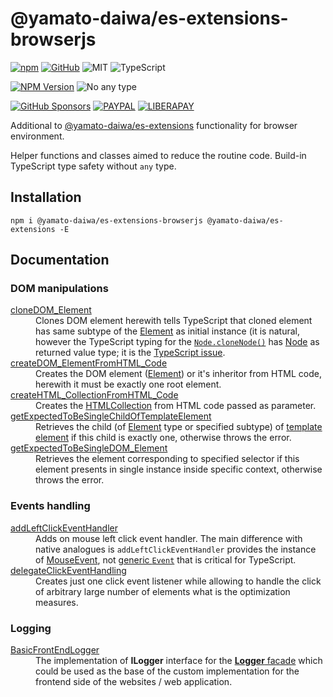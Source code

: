 # @yamato-daiwa/es-extensions-browserjs

[![npm](https://img.shields.io/badge/npm-CB3837?style=for-the-badge&logo=npm&logoColor=white)](https://www.npmjs.com/package/@yamato-daiwa/es-extensions-browserjs)
[![GitHub](https://img.shields.io/badge/GitHub-100000?style=for-the-badge&logo=github&logoColor=white)](https://github.com/TokugawaTakeshi/Yamato-Daiwa-ES-Extensions/tree/master/BrowserJS/Package)
![MIT](https://img.shields.io/badge/MIT-green?style=for-the-badge)
![TypeScript](https://img.shields.io/badge/TypeScript-007ACC?style=for-the-badge&logo=typescript&logoColor=white)

[![NPM Version](https://img.shields.io/npm/v/@yamato-daiwa/es-extensions)](https://www.npmjs.com/package/@yamato-daiwa/es-extensions-browserjs)
![No any type](https://img.shields.io/badge/Type_safety-No_any-brightgreen.svg?style=flat)

[![GitHub Sponsors](https://img.shields.io/badge/sponsor-30363D?style=for-the-badge&logo=GitHub-Sponsors&logoColor=#white)](https://github.com/TokugawaTakeshi/Yamato-Daiwa-ES-Extensions?sponsor=1)
[![PAYPAL](https://img.shields.io/badge/PayPal-00457C?style=for-the-badge&logo=paypal&logoColor=white)](https://www.paypal.com/paypalme/tokugawatakeshi)
[![LIBERAPAY](	https://img.shields.io/badge/Liberapay-F6C915?style=for-the-badge&logo=liberapay&logoColor=black)](https://liberapay.com/TokugawaT-YD)

Additional to [@yamato-daiwa/es-extensions](https://www.npmjs.com/package/@yamato-daiwa/es-extensions) functionality 
for browser environment. 

Helper functions and classes aimed to reduce the routine code. 
Build-in TypeScript type safety without `any` type.


## Installation

```
npm i @yamato-daiwa/es-extensions-browserjs @yamato-daiwa/es-extensions -E
```


## Documentation

### DOM manipulations

<dl>

  <dt><a href="https://github.com/TokugawaTakeshi/Yamato-Daiwa-ES-Extensions/blob/master/BrowserJS/Package/Documentation/DOM/cloneDOM_Element.md">cloneDOM_Element</a></dt>
  <dd>
    Clones DOM element herewith tells TypeScript that cloned element has same subtype of the 
    <a href="https://developer.mozilla.org/en-US/docs/Web/API/Element">Element</a> as initial instance 
    (it is natural, however the TypeScript typing for the <a href="https://developer.mozilla.org/en-US/docs/Web/API/Node/cloneNode"><code>Node.cloneNode()</code></a> 
    has <a href="https://developer.mozilla.org/en-US/docs/Web/API/Node">Node</a> as returned value type; 
    it is the <a href="https://github.com/microsoft/TypeScript/issues/283">TypeScript issue</a>.
  </dd>

  <dt><a href="https://github.com/TokugawaTakeshi/Yamato-Daiwa-ES-Extensions/blob/master/BrowserJS/Package/Documentation/DOM/createDOM_ElementFromHTML_Code.md">createDOM_ElementFromHTML_Code</a></dt>
  <dd>Creates the DOM element (<a href="https://developer.mozilla.org/en-US/docs/Web/API/Element">Element</a>) or it's inheritor from HTML code, herewith it must be exactly one root element.</dd>

  <dt><a href="https://github.com/TokugawaTakeshi/Yamato-Daiwa-ES-Extensions/blob/master/BrowserJS/Package/Documentation/DOM/createHTML_CollectionFromHTML_Code.md">createHTML_CollectionFromHTML_Code</a></dt>
  <dd>Creates the <a href="https://developer.mozilla.org/en-US/docs/Web/API/HTMLCollection">HTMLCollection</a> from HTML code passed as parameter.</dd>

  <dt><a href="https://github.com/TokugawaTakeshi/Yamato-Daiwa-ES-Extensions/blob/master/BrowserJS/Package/Documentation/DOM/getExpectedToBeSingleChildOfTemplateElement.md">getExpectedToBeSingleChildOfTemplateElement</a></dt>
  <dd>Retrieves the child (of <a href="https://developer.mozilla.org/en-US/docs/Web/API/Element">Element</a> type or specified subtype) of <a href="https://developer.mozilla.org/en-US/docs/Web/HTML/Element/template">template element</a> if this child is exactly one, otherwise throws the error.</dd>

  <dt><a href="https://github.com/TokugawaTakeshi/Yamato-Daiwa-ES-Extensions/blob/master/BrowserJS/Package/Documentation/DOM/getExpectedToBeSingleDOM_Element.md">getExpectedToBeSingleDOM_Element</a></dt>
  <dd>Retrieves the element corresponding to specified selector if this element presents in single instance inside specific context, otherwise throws the error.</dd>
  
</dl>


### Events handling

<dl>

  <dt><a href="https://github.com/TokugawaTakeshi/Yamato-Daiwa-ES-Extensions/blob/master/BrowserJS/Package/Documentation/EventsHandling/addLeftClickEventHandler.md">addLeftClickEventHandler</a></dt>
  <dd>
    Adds on mouse left click event handler. 
    The main difference with native analogues is <code>addLeftClickEventHandler</code> provides the instance of 
      <a href="https://developer.mozilla.org/en-US/docs/Web/API/MouseEvent">MouseEvent</a>, 
      not <a href="https://developer.mozilla.org/en-US/docs/Web/API/Event">generic <code>Event</code></a> 
      that is critical for TypeScript.
  </dd>

  <dt><a href="https://github.com/TokugawaTakeshi/Yamato-Daiwa-ES-Extensions/blob/master/BrowserJS/Package/Documentation/EventsHandling/delegateClickEventHandling.md">delegateClickEventHandling</a></dt>
  <dd>Creates just one click event listener while allowing to handle the click of arbitrary large number of elements what is the optimization measures.</dd>

</dl>


### Logging

<dl>
  <dt><a href="https://github.com/TokugawaTakeshi/Yamato-Daiwa-ES-Extensions/blob/master/BrowserJS/Package/Documentation/Logging/BasicFrontEndLogger/BasicFrontEndLogger.md">BasicFrontEndLogger</a></dt>
  <dd>The implementation of <b>ILogger</b> interface for the <a href="https://github.com/TokugawaTakeshi/Yamato-Daiwa-ES-Extensions/blob/master/CoreLibrary/Package/Documentation/Logging/Logger/Logger.md"><b>Logger</b> facade</a> which could be used as the base of the custom implementation for the frontend side of the websites / web application.</dd>
</dl>
